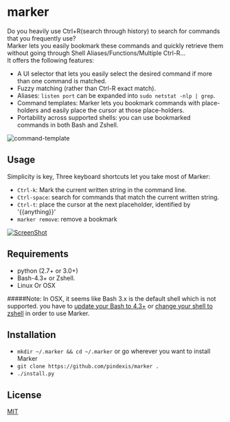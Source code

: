 # marker

Do you heavily use Ctrl+R(search through history) to search for commands that you frequently use?  
Marker lets you easily bookmark these commands and quickly retrieve them without going through Shell Aliases/Functions/Multiple Ctrl-R...  
It offers the following features:
- A UI selector that lets you easily select the desired command if more than one command is matched.
- Fuzzy matching (rather than Ctrl-R exact match).
- Aliases: `listen port` can be expanded into `sudo netstat -nlp | grep`.
- Command templates: Marker lets you bookmark commands with place-holders and easily place the cursor at those place-holders.
- Portability across supported shells: you can use bookmarked commands in both Bash and Zshell.

![command-template](https://cloud.githubusercontent.com/assets/2557967/7770230/184f4d8a-0084-11e5-8e03-2402cbe634aa.gif)

## Usage
Simplicity is key, Three keyboard shortcuts let you take most of Marker:
- `Ctrl-k`: Mark the current written string in the command line.
- `Ctrl-space`: search for commands that match the current written string.
- `Ctrl-t`: place the cursor at the next placeholder, identified by '{{anything}}'
- `marker remove`: remove a bookmark

[![ScreenShot](https://cloud.githubusercontent.com/assets/2557967/7701147/3078969c-fe1c-11e4-9837-a2e586fbe07e.png)](http://youtu.be/JuBY9sbzjdU)

## Requirements
- python (2.7+ or 3.0+)
- Bash-4.3+ or Zshell.
- Linux Or OSX

#####Note:
In OSX, it seems like Bash 3.x is the default shell which is not supported. you have to [update your Bash to 4.3+](http://apple.stackexchange.com/a/24635) or [change your shell to zshell](http://stackoverflow.com/a/1822126/1117720) in order to use Marker.

## Installation
- `mkdir ~/.marker && cd ~/.marker` or go wherever you want to install Marker
- `git clone https://github.com/pindexis/marker .`
- `./install.py`

## License
[MIT](LICENSE)
